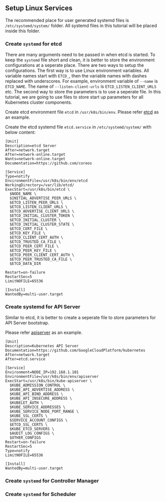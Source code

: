 ## Setup Linux Services

The recommended place for user generated systemd files is `/etc/systemd/system/` folder. All systemd files in this tutorial will be placed inside this folder.

### Create `systemd` for etcd
There are many arguments need to be passed in when etcd is started. To keep the `systemd` file short and clean, it is better to store the environment configurations at a seperate place. There are two ways to setup the configurations. The first way is to use Linux environment variables. All variable names start with `ETCD_`, then the variable names with dashes replaced with underscores. For example, environment variable of `--name` is `ETCD_NAME`. The name of `--listen-client-urls` is `ETCD_LISTEN_CLIENT_URLS` etc. The second way to store the parameters is to use a seperate file. In this tutorial, we are going to use files to store start up parameters for all Kubernetes cluster components.

Create etcd environment file `etcd` in `/usr/k8s/bin/env`. Please refer [etcd](environment/etcd) as an example.

Create the etcd systemd file `etcd.service` in `/etc/systemd/system/` with below content:

```shell
[Unit]
Description=etcd Server
After=network.target
After=network-online.target
Wants=network-online.target
Documentation=https://github.com/coreos

[Service]
Type=notify
EnvironmentFile=/usr/k8s/bin/env/etcd
WorkingDirectory=/var/lib/etcd/
ExecStart=/usr/k8s/bin/etcd \
  $NODE_NAME \
  $INITIAL_ADVERTISE_PEER_URLS \
  $ETCD_LISTEN_PEER_URLS \
  $ETCD_LISTEN_CLIENT_URLS \
  $ETCD_ADVERTISE_CLIENT_URLS \
  $ETCD_INITIAL_CLUSTER_TOKEN \
  $ETCD_INITIAL_CLUSTER \
  $ETCD_INITIAL_CLUSTER_STATE \
  $ETCD_CERT_FILE \
  $ETCD_KEY_FILE \
  $ETCD_CLIENT_CERT_AUTH \
  $ETCD_TRUSTED_CA_FILE \
  $ETCD_PEER_CERT_FILE \
  $ETCD_PEER_KEY_FILE \
  $ETCD_PEER_CLIENT_CERT_AUTH \
  $ETCD_PEER_TRUSTED_CA_FILE \
  $ETCD_DATA_DIR

Restart=on-failure
RestartSec=5
LimitNOFILE=65536

[Install]
WantedBy=multi-user.target
```

### Create systemd for API Server
Similar to etcd, it is better to create a seperate file to store parameters for API Server bootstrap.

Please refer [apiserver](environment/apiserver) as an example.

```shell
[Unit]
Description=Kubernetes API Server
Documentation=https://github.com/GoogleCloudPlatform/kubernetes
After=network.target
After=etcd.service

[Service]
Environment=NODE_IP=192.168.1.101
EnvironmentFile=/usr/k8s/bin/env/apiserver
ExecStart=/usr/k8s/bin/kube-apiserver \
  $KUBE_ADMISSION_CONTROL \
  $KUBE_API_ADVERTISE_ADDRESS \
  $KUBE_API_BIND_ADDRESS \
  $KUBE_API_INSECURE_ADDRESS \
  $KUBELET_AUTH \
  $KUBE_SERVICE_ADDRESSES \
  $KUBE_SERVICE_NODE_PORT_RANGE \
  $KUBE_SSL_CERTS \
  $SERVICE_ACCOUNT_CONFIGS \
  $ETCD_SSL_CERTS \
  $KUBE_ETCD_SERVERS \
  $AUDIT_LOG_CONFIGS \
  $OTHER_CONFIGS
Restart=on-failure
RestartSec=5
Type=notify
LimitNOFILE=65536

[Install]
WantedBy=multi-user.target
```

### Create `systemd` for Controller Manager

### Create `systemd` for Scheduler